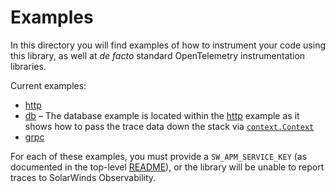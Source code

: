 # Examples

In this directory you will find examples of how to instrument your code using
this library, as well at _de facto_ standard OpenTelemetry instrumentation 
libraries.

Current examples:

 - [http](http)
 - [db](http) &ndash; The database example is located within the [http](http)
   example as it shows how to pass the trace data down the stack via 
   [`context.Context`](https://pkg.go.dev/context#Context)
 - [grpc](grpc)

For each of these examples, you must provide a `SW_APM_SERVICE_KEY` (as 
documented in the top-level [README](../README.md)), or the library will be 
unable to report traces to SolarWinds Observability.